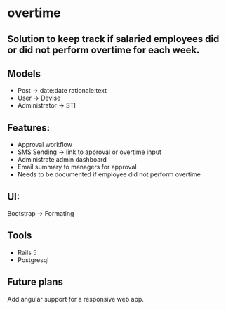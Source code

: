# overtime

## Solution to keep track if salaried employees did or did not perform overtime for each week.

## Models
- Post -> date:date rationale:text
- User -> Devise
- Administrator -> STI

## Features:
- Approval workflow
- SMS Sending -> link to approval or overtime input
- Administrate admin dashboard
- Email summary to managers for approval
- Needs to be documented if employee did not perform overtime

## UI:
Bootstrap -> Formating


## Tools
- Rails 5
- Postgresql

## Future plans
Add angular support for a responsive web app.

